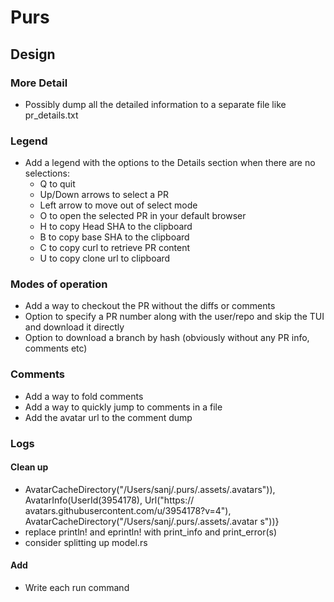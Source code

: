# Purs


## Design

### More Detail
- Possibly dump all the detailed information to a separate file like pr_details.txt

### Legend

- Add a legend with the options to the Details section when there are no selections:
  - Q to quit
  - Up/Down arrows to select a PR
  - Left arrow to move out of select mode
  - O to open the selected PR in your default browser
  - H to copy Head SHA to the clipboard
  - B to copy base SHA to the clipboard
  - C to copy curl to retrieve PR content
  - U to copy clone url to clipboard

### Modes of operation

- Add a way to checkout the PR without the diffs or comments
- Option to specify a PR number along with the user/repo and skip the TUI and download it directly
- Option to download a branch by hash (obviously without any PR info, comments etc)

### Comments

- Add a way to fold comments
- Add a way to quickly jump to comments in a file
- Add the avatar url to the comment dump

### Logs

#### Clean up

- AvatarCacheDirectory("/Users/sanj/.purs/.assets/.avatars")), AvatarInfo(UserId(3954178), Url("https://
avatars.githubusercontent.com/u/3954178?v=4"), AvatarCacheDirectory("/Users/sanj/.purs/.assets/.avatar
s"))}
- replace println! and eprintln! with print_info and print_error(s)
- consider splitting up model.rs

#### Add
- Write each run command
